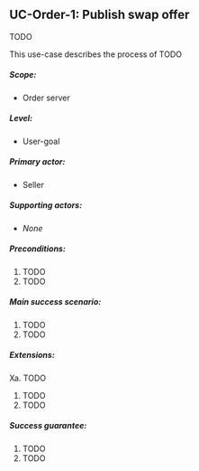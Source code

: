 UC-Order-1: Publish swap offer
------------------------------

  TODO

  This use-case describes the process of TODO

##### Scope:

- Order server

##### Level:

- User-goal

##### Primary actor:

- Seller

##### Supporting actors:

- *None*

##### Preconditions:

  1. TODO
  2. TODO

##### Main success scenario:

  1. TODO
  2. TODO

##### Extensions:

Xa. TODO

  1. TODO
  2. TODO

##### Success guarantee:

  1. TODO
  2. TODO
